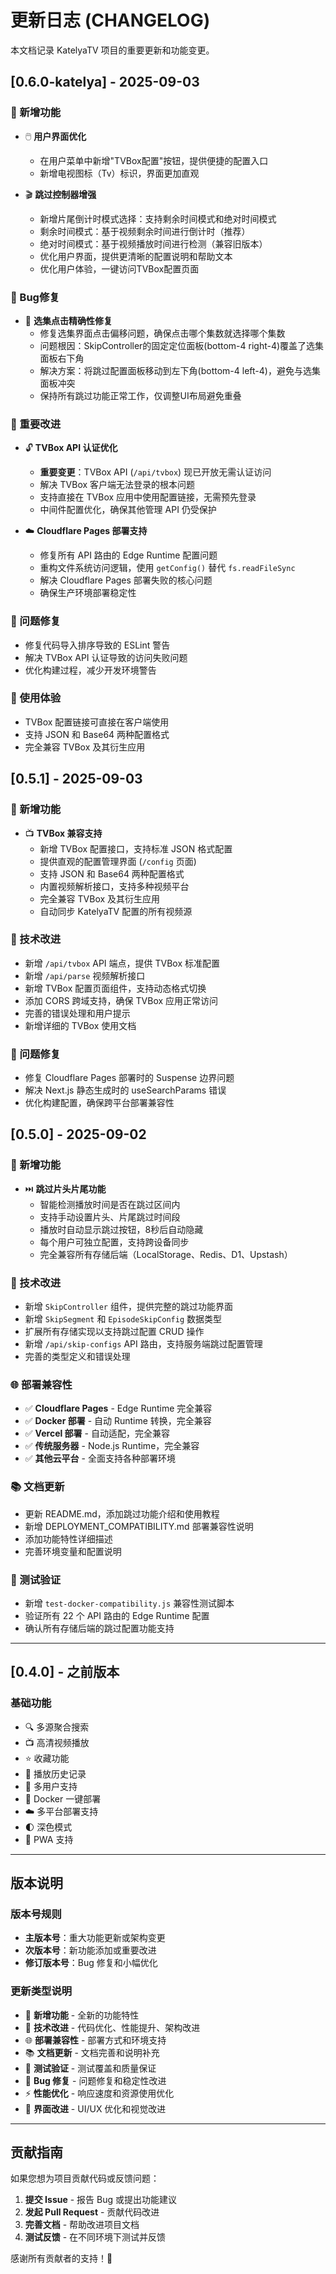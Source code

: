 # 更新日志 (CHANGELOG)

本文档记录 KatelyaTV 项目的重要更新和功能变更。

## [0.6.0-katelya] - 2025-09-03

### 🎉 新增功能
- 🖱️ **用户界面优化**
  - 在用户菜单中新增"TVBox配置"按钮，提供便捷的配置入口
  - 新增电视图标（Tv）标识，界面更加直观

- 🎬 **跳过控制器增强**
  - 新增片尾倒计时模式选择：支持剩余时间模式和绝对时间模式
  - 剩余时间模式：基于视频剩余时间进行倒计时（推荐）
  - 绝对时间模式：基于视频播放时间进行检测（兼容旧版本）
  - 优化用户界面，提供更清晰的配置说明和帮助文本
  - 优化用户体验，一键访问TVBox配置页面

### 🐛 Bug修复
- 🎯 **选集点击精确性修复**
  - 修复选集界面点击偏移问题，确保点击哪个集数就选择哪个集数
  - 问题根因：SkipController的固定定位面板(bottom-4 right-4)覆盖了选集面板右下角
  - 解决方案：将跳过配置面板移动到左下角(bottom-4 left-4)，避免与选集面板冲突
  - 保持所有跳过功能正常工作，仅调整UI布局避免重叠

### 🔧 重要改进
- 🔓 **TVBox API 认证优化**
  - **重要变更**：TVBox API (`/api/tvbox`) 现已开放无需认证访问
  - 解决 TVBox 客户端无法登录的根本问题
  - 支持直接在 TVBox 应用中使用配置链接，无需预先登录
  - 中间件配置优化，确保其他管理 API 仍受保护

- ☁️ **Cloudflare Pages 部署支持**
  - 修复所有 API 路由的 Edge Runtime 配置问题
  - 重构文件系统访问逻辑，使用 `getConfig()` 替代 `fs.readFileSync`
  - 解决 Cloudflare Pages 部署失败的核心问题
  - 确保生产环境部署稳定性

### 🐛 问题修复
- 修复代码导入排序导致的 ESLint 警告
- 解决 TVBox API 认证导致的访问失败问题
- 优化构建过程，减少开发环境警告

### 📱 使用体验
- TVBox 配置链接可直接在客户端使用
- 支持 JSON 和 Base64 两种配置格式
- 完全兼容 TVBox 及其衍生应用

## [0.5.1] - 2025-09-03

### 🎉 新增功能
- 📺 **TVBox 兼容支持**
  - 新增 TVBox 配置接口，支持标准 JSON 格式配置
  - 提供直观的配置管理界面 (`/config` 页面)
  - 支持 JSON 和 Base64 两种配置格式
  - 内置视频解析接口，支持多种视频平台
  - 完全兼容 TVBox 及其衍生应用
  - 自动同步 KatelyaTV 配置的所有视频源

### 🔧 技术改进
- 新增 `/api/tvbox` API 端点，提供 TVBox 标准配置
- 新增 `/api/parse` 视频解析接口
- 新增 TVBox 配置页面组件，支持动态格式切换
- 添加 CORS 跨域支持，确保 TVBox 应用正常访问
- 完善的错误处理和用户提示
- 新增详细的 TVBox 使用文档

### 🐛 问题修复
- 修复 Cloudflare Pages 部署时的 Suspense 边界问题
- 解决 Next.js 静态生成时的 useSearchParams 错误
- 优化构建配置，确保跨平台部署兼容性

## [0.5.0] - 2025-09-02

### 🎉 新增功能
- ⏭️ **跳过片头片尾功能**
  - 智能检测播放时间是否在跳过区间内
  - 支持手动设置片头、片尾跳过时间段
  - 播放时自动显示跳过按钮，8秒后自动隐藏
  - 每个用户可独立配置，支持跨设备同步
  - 完全兼容所有存储后端（LocalStorage、Redis、D1、Upstash）

### 🔧 技术改进
- 新增 `SkipController` 组件，提供完整的跳过功能界面
- 新增 `SkipSegment` 和 `EpisodeSkipConfig` 数据类型
- 扩展所有存储实现以支持跳过配置 CRUD 操作
- 新增 `/api/skip-configs` API 路由，支持服务端跳过配置管理
- 完善的类型定义和错误处理

### 🌐 部署兼容性
- ✅ **Cloudflare Pages** - Edge Runtime 完全兼容
- ✅ **Docker 部署** - 自动 Runtime 转换，完全兼容
- ✅ **Vercel 部署** - 自动适配，完全兼容
- ✅ **传统服务器** - Node.js Runtime，完全兼容
- ✅ **其他云平台** - 全面支持各种部署环境

### 📚 文档更新
- 更新 README.md，添加跳过功能介绍和使用教程
- 新增 DEPLOYMENT_COMPATIBILITY.md 部署兼容性说明
- 添加功能特性详细描述
- 完善环境变量和配置说明

### 🧪 测试验证
- 新增 `test-docker-compatibility.js` 兼容性测试脚本
- 验证所有 22 个 API 路由的 Edge Runtime 配置
- 确认所有存储后端的跳过配置功能支持

---

## [0.4.0] - 之前版本

### 基础功能
- 🔍 多源聚合搜索
- 📺 高清视频播放
- ⭐ 收藏功能
- 📖 播放历史记录
- 👥 多用户支持
- 🐳 Docker 一键部署
- ☁️ 多平台部署支持
- 🌓 深色模式
- 📱 PWA 支持

---

## 版本说明

### 版本号规则
- **主版本号**：重大功能更新或架构变更
- **次版本号**：新功能添加或重要改进
- **修订版本号**：Bug 修复和小幅优化

### 更新类型说明
- 🎉 **新增功能** - 全新的功能特性
- 🔧 **技术改进** - 代码优化、性能提升、架构改进
- 🌐 **部署兼容性** - 部署方式和环境支持
- 📚 **文档更新** - 文档完善和说明补充
- 🧪 **测试验证** - 测试覆盖和质量保证
- 🐛 **Bug 修复** - 问题修复和稳定性改进
- ⚡ **性能优化** - 响应速度和资源使用优化
- 🎨 **界面改进** - UI/UX 优化和视觉改进

---

## 贡献指南

如果您想为项目贡献代码或反馈问题：

1. **提交 Issue** - 报告 Bug 或提出功能建议
2. **发起 Pull Request** - 贡献代码改进
3. **完善文档** - 帮助改进项目文档
4. **测试反馈** - 在不同环境下测试并反馈

感谢所有贡献者的支持！🙏
